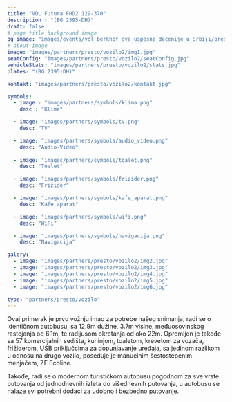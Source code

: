 ```yaml
---
title: "VDL Futura FHD2 129-370‌‌"
description : "(BG 2395-DH)"
draft: false
# page title background image
bg_image: "images/events/vdl_berkhof_dve_uspesne_decenije_u_Srbiji/presto/presto-background.jpg"
# about image
image: "images/partners/presto/vozilo2/img1.jpg"
seatConfig: "images/partners/presto/vozilo2/seatConfig.jpg"
vehicleStats: "images/partners/presto/vozilo2/stats.jpg"
plates: "(BG 2395-DH)"

kontakt: "images/partners/presto/vozilo2/kontakt.jpg"

symbols:
  - image : "images/partners/symbols/klima.png"
    desc : "Klima"

  - image: "images/partners/symbols/tv.png"
    desc: "TV"

  - image: "images/partners/symbols/audio_video.png"
    desc: "Audio-Video"
  
  - image: "images/partners/symbols/toalet.png"
    desc: "Toalet"

  - image: "images/partners/symbols/frizider.png"
    desc: "Frižider"

  - image: "images/partners/symbols/kafe_aparat.png"
    desc: "Kafe aparat"

  - image: "images/partners/symbols/wifi.png"
    desc: "WiFi"

  - image: "images/partners/symbols/navigacija.png"
    desc: "Navigacija"

galery:
  - image: "images/partners/presto/vozilo2/img2.jpg"
  - image: "images/partners/presto/vozilo2/img3.jpg"
  - image: "images/partners/presto/vozilo2/img4.jpg"
  - image: "images/partners/presto/vozilo2/img5.jpg"
  - image: "images/partners/presto/vozilo2/img6.jpg"

type: "partners/presto/vozilo"
---
```


Ovaj primerak je prvu vožnju imao za potrebe našeg snimanja, radi se o identičnom autobusu, sa 12.9m dužine, 3.7m visine, međuosovinskog rastojanja od 6.1m, te radijusom okretanja od oko 22m. Opremljen je takođe sa 57 komercijalnih sedišta, kuhinjom, toaletom, krevetom za vozača, frižiderom, USB priključcima za dopunjavanje uređaja, sa jedinom razlikom u odnosu na drugo vozilo, poseduje je manuelnim šestostepenim menjačem, ZF Ecoline.

Takođe, radi se o modernom turističkom autobusu pogodnom za sve vrste putovanja od jednodnevnih izleta do višednevnih putovanja, u autobusu se nalaze svi potrebni dodaci za udobno i bezbedno putovanje.
